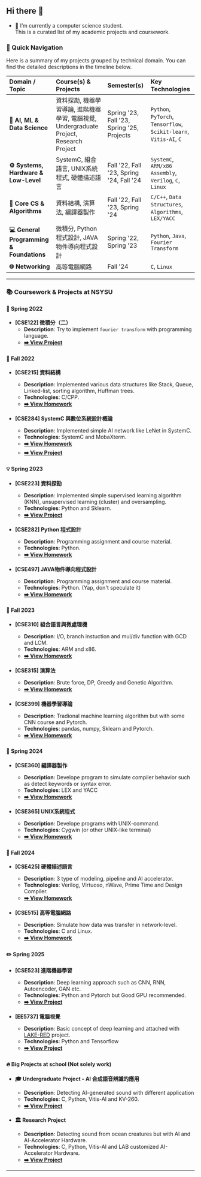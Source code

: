## Hi there 👋

- 🌱 I’m currently a computer science student.  
This is a curated list of my academic projects and coursework.

### 🚀 Quick Navigation

Here is a summary of my projects grouped by technical domain. You can find the detailed descriptions in the timeline below.

| Domain / Topic | Course(s) & Projects | Semester(s) | Key Technologies |
| :--- | :--- | :--- | :--- |
| **🤖 AI, ML & Data Science** | 資料探勘, 機器學習導論, 進階機器學習, 電腦視覺, Undergraduate Project, Research Project | Spring '23, Fall '23, Spring '25, Projects | `Python`, `PyTorch`, `Tensorflow`, `Scikit-learn`, `Vitis-AI`, `C` |
| **⚙️ Systems, Hardware & Low-Level** | SystemC, 組合語言, UNIX系統程式, 硬體描述語言 | Fall '22, Fall '23, Spring '24, Fall '24 | `SystemC`, `ARM/x86 Assembly`, `Verilog`, `C`, `Linux` |
| **🧩 Core CS & Algorithms** | 資料結構, 演算法, 編譯器製作 | Fall '22, Fall '23, Spring '24 | `C/C++`, `Data Structures`, `Algorithms`, `LEX/YACC` |
| **💻 General Programming & Foundations**| 微積分, Python 程式設計, JAVA物件導向程式設計 | Spring '22, Spring '23 | `Python`, `Java`, `Fourier Transform` |
| **🌐 Networking** | 高等電腦網路 | Fall '24 | `C`, `Linux` |

---

### 📚 **Coursework & Projects at NSYSU**

#### 🌱 Spring 2022
* **[CSE122] 微積分（二）**
    * **Description**: Try to implement `fourier transform` with programming language.
    * **[➡️ View Project](https://github.com/lattalab/NSYSU_fourier_transform)**

#### 🔭 Fall 2022
* **[CSE215] 資料結構**
    * **Description**: Implemented various data structures like Stack, Queue, Linked-list, sorting algorithm, Huffman trees.
    * **Technologies**: C/CPP.
    * **[➡️ View Homework](https://github.com/lattalab/NSYSU_DataStructure)**

* **[CSE284] 	SystemC 與數位系統設計概論**
    * **Description**: Implemented simple AI network like LeNet in SystemC.
    * **Technologies**: SystemC and MobaXterm.
    * **[➡️ View Homework](https://github.com/lattalab/NSYSU_SystemC_hw)**
    * **[➡️ View Project](https://github.com/lattalab/NSYSU_SystemC_final)**

#### 💡 Spring 2023
* **[CSE223] 資料探勘**
    * **Description**: Implemented simple supervised learning algorithm (KNN), unsupervised learning (cluster) and oversampling.
    * **Technologies**: Python and Sklearn.
    * **[➡️ View Project](https://github.com/lattalab/NSYSU_datamining)**

* **[CSE282] Python 程式設計**
    * **Description**: Programming assignment and course material.
    * **Technologies**: Python.
    * **[➡️ View Homework](https://github.com/lattalab/NSYSU_python)**

* **[CSE497] JAVA物件導向程式設計**
    * **Description**: Programming assignment and course material.
    * **Technologies**: Python. (Yap, don't speculate it)
    * **[➡️ View Homework](https://github.com/lattalab/NSYSU_JAVA)**

#### 🧠 Fall 2023
* **[CSE310] 組合語言與微處理機**
    * **Description**: I/O, branch instuction and mul/div function with GCD and LCM.
    * **Technologies**: ARM and x86.
    * **[➡️ View Homework](https://github.com/lattalab/NSYSU_Assembly)**

* **[CSE315] 演算法**
    * **Description**: Brute force, DP, Greedy and Genetic Algorithm.
    * **[➡️ View Homework](https://github.com/lattalab/NSYSU_Algo)**

* **[CSE399] 機器學習導論**
    * **Description**: Tradional machine learning algorithm but with some CNN course and Pytorch.
    * **Technologies**: pandas, numpy, Sklearn and Pytorch.
    * **[➡️ View Homework](https://github.com/lattalab/NSYSU_ML)**

#### 🐧 Spring 2024
* **[CSE360] 編譯器製作**
    * **Description**: Develope program to simulate compiler behavior such as detect keywords or syntax error.
    * **Technologies**: LEX and YACC
    * **[➡️ View Homework](https://github.com/lattalab/NSYSU_complier)**

* **[CSE365] UNIX系統程式**
    * **Description**: Develope programs with UNIX-command.
    * **Technologies**: Cygwin (or other UNIX-like terminal)
    * **[➡️ View Homework](https://github.com/lattalab/NSYSU_UNIX)**

#### 🤯 Fall 2024
* **[CSE425] 	硬體描述語言**
    * **Description**: 3 type of modeling, pipeline and AI accelerator.
    * **Technologies**: Verilog, Virtuoso, nWave, Prime Time and Design Compiler.
    * **[➡️ View Homework](https://github.com/lattalab/NSYSU_HDL)**

* **[CSE515] 高等電腦網路**
    * **Description**: Simulate how data was transfer in network-level.
    * **Technologies**: C and Linux.
    * **[➡️ View Homework](https://github.com/lattalab/NSYSU_Advanced-Computer-Network)**

#### ✏️ Spring 2025
* **[CSE523] 進階機器學習**
    * **Description**: Deep learning approach such as CNN, RNN, Autoencoder, GAN etc.
    * **Technologies**: Python and Pytorch but Good GPU recommended.
    * **[➡️ View Project](https://github.com/lattalab/NSYSU_AdvanceML)**

* **[EE5737] 電腦視覺**
    * **Description**: Basic concept of deep learning and attached with [LAKE-RED](https://github.com/PanchengZhao/LAKE-RED) project.
    * **Technologies**: Python and Tensorflow
    * **[➡️ View Project](https://github.com/lattalab/NSYSU_CV)**

#### 🔥 Big Projects at school (Not solely work)
* **🎓 Undergraduate Project - AI 合成語音辨識的應用**
    * **Description**: Detecting AI-generated sound with different application
    * **Technologies**: C, Python, Vitis-AI and KV-260.
    * **[➡️ View Project](https://github.com/lattalab/AI-Generated-Sound-Project)**

* **🏛️ Research Project**
    * **Description**: Detecting sound from ocean creatures but with AI and AI-Accelerator Hardware.
    * **Technologies**: C, Python, Vitis-AI and LAB customized AI-Accelerator Hardware.
    * **[➡️ View Project](https://github.com/lattalab/Aqua_Sound)**
---

<!--
**lattalab/lattalab** is a ✨ _special_ ✨ repository because its `README.md` (this file) appears on your GitHub profile.

Here are some ideas to get you started:

- 🔭 I’m currently working on ...
- 🌱 I’m currently learning ...
- 👯 I’m looking to collaborate on ...
- 🤔 I’m looking for help with ...
- 💬 Ask me about ...
- 📫 How to reach me: ...
- 😄 Pronouns: ...
- ⚡ Fun fact: ...
-->
